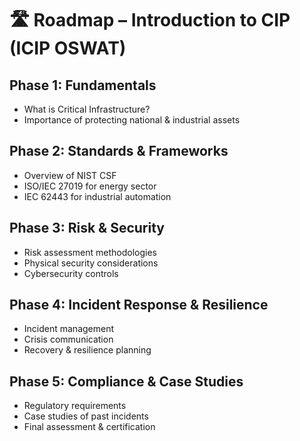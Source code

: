 # 🛣️ Roadmap – Introduction to CIP (ICIP OSWAT)

## Phase 1: Fundamentals
- What is Critical Infrastructure?
- Importance of protecting national & industrial assets

## Phase 2: Standards & Frameworks
- Overview of NIST CSF
- ISO/IEC 27019 for energy sector
- IEC 62443 for industrial automation

## Phase 3: Risk & Security
- Risk assessment methodologies
- Physical security considerations
- Cybersecurity controls

## Phase 4: Incident Response & Resilience
- Incident management
- Crisis communication
- Recovery & resilience planning

## Phase 5: Compliance & Case Studies
- Regulatory requirements
- Case studies of past incidents
- Final assessment & certification
